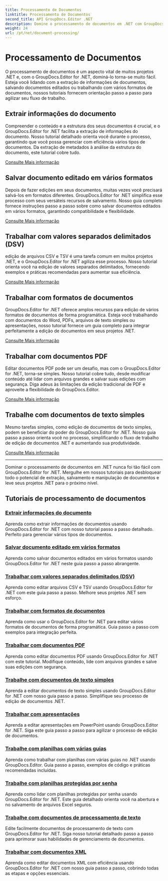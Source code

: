 ```yaml
---
title: Processamento de Documentos
linktitle: Processamento de Documentos
second_title: API GroupDocs.Editor .NET
description: Domine o processamento de documentos em .NET com GroupDocs.Editor. Aprenda a extrair informações, salvar em vários formatos e trabalhar com diferentes tipos de documentos sem esforço.
weight: 24
url: /pt/net/document-processing/
---
```


# Processamento de Documentos


O processamento de documentos é um aspecto vital de muitos projetos .NET e, com o GroupDocs.Editor for .NET, dominá-lo torna-se muito fácil. Esteja você lidando com a extração de informações de documentos, salvando documentos editados ou trabalhando com vários formatos de documentos, nossos tutoriais fornecem orientação passo a passo para agilizar seu fluxo de trabalho.

## Extrair informações do documento

Compreender o conteúdo e a estrutura dos seus documentos é crucial, e o GroupDocs.Editor for .NET facilita a extração de informações do documento. Nosso tutorial detalhado orienta você durante o processo, garantindo que você possa gerenciar com eficiência vários tipos de documentos. Da extração de metadados à análise da estrutura do documento, este tutorial cobre tudo.

[Consulte Mais informação](./extract-document-info/)

## Salvar documento editado em vários formatos

Depois de fazer edições em seus documentos, muitas vezes você precisará salvá-los em formatos diferentes. GroupDocs.Editor for .NET simplifica esse processo com seus versáteis recursos de salvamento. Nosso guia completo fornece instruções passo a passo sobre como salvar documentos editados em vários formatos, garantindo compatibilidade e flexibilidade.

[Consulte Mais informação](./save-edited-document-various-formats/)

## Trabalhar com valores separados delimitados (DSV)

edição de arquivos CSV e TSV é uma tarefa comum em muitos projetos .NET, e o GroupDocs.Editor for .NET agiliza esse processo. Nosso tutorial orienta você na edição de valores separados delimitados, fornecendo exemplos e práticas recomendadas para aumentar sua eficiência.

[Consulte Mais informação](./work-dsv/)

## Trabalhar com formatos de documentos

GroupDocs.Editor for .NET oferece amplos recursos para edição de vários formatos de documentos de forma programática. Esteja você trabalhando com documentos do Word, PDFs, arquivos de texto simples ou apresentações, nosso tutorial fornece um guia completo para integrar perfeitamente a edição de documentos em seus projetos .NET.

[Consulte Mais informação](./work-document-formats/)

## Trabalhar com documentos PDF

Editar documentos PDF pode ser um desafio, mas com o GroupDocs.Editor for .NET, torna-se simples. Nosso tutorial cobre tudo, desde modificar conteúdo até lidar com arquivos grandes e salvar suas edições com segurança. Diga adeus às limitações da edição tradicional de PDF e aproveite a flexibilidade do GroupDocs.Editor.

[Consulte Mais informação](./work-pdf-documents/)

## Trabalhe com documentos de texto simples

Mesmo tarefas simples, como edição de documentos de texto simples, podem se beneficiar do poder do GroupDocs.Editor for .NET. Nosso guia passo a passo orienta você no processo, simplificando o fluxo de trabalho de edição de documentos .NET e aumentando sua produtividade.

[Consulte Mais informação](./work-plain-text-documents/)

---

Dominar o processamento de documentos em .NET nunca foi tão fácil com GroupDocs.Editor for .NET. Mergulhe em nossos tutoriais para desbloquear todo o potencial de extração, salvamento e manipulação de documentos e leve seus projetos .NET para o próximo nível.
## Tutoriais de processamento de documentos
### [Extrair informações do documento](./extract-document-info/)
Aprenda como extrair informações de documentos usando GroupDocs.Editor for .NET com nosso tutorial passo a passo detalhado. Perfeito para gerenciar vários tipos de documentos.
### [Salvar documento editado em vários formatos](./save-edited-document-various-formats/)
Aprenda como salvar documentos editados em vários formatos usando GroupDocs.Editor for .NET neste guia passo a passo abrangente.
### [Trabalhar com valores separados delimitados (DSV)](./work-dsv/)
Aprenda como editar arquivos CSV e TSV usando GroupDocs.Editor for .NET com este guia passo a passo. Melhore seus projetos .NET sem esforço.
### [Trabalhar com formatos de documentos](./work-document-formats/)
Aprenda como usar o GroupDocs.Editor for .NET para editar vários formatos de documentos de forma programática. Guia passo a passo com exemplos para integração perfeita.
### [Trabalhar com documentos PDF](./work-pdf-documents/)
Aprenda como editar documentos PDF usando GroupDocs.Editor for .NET com este tutorial. Modifique conteúdo, lide com arquivos grandes e salve suas edições com segurança.
### [Trabalhe com documentos de texto simples](./work-plain-text-documents/)
Aprenda a editar documentos de texto simples usando GroupDocs.Editor for .NET com nosso guia passo a passo. Simplifique seu processo de edição de documentos .NET.
### [Trabalhar com apresentações](./work-presentations/)
Aprenda a editar apresentações em PowerPoint usando GroupDocs.Editor for .NET. Siga este guia passo a passo para agilizar o processo de edição de documentos.
### [Trabalhe com planilhas com várias guias](./work-multi-tab-spreadsheets/)
Aprenda como trabalhar com planilhas com várias guias no .NET usando GroupDocs.Editor. Guia passo a passo, exemplos de código e práticas recomendadas incluídas.
### [Trabalhe com planilhas protegidas por senha](./work-password-protected-spreadsheets/)
Aprenda como lidar com planilhas protegidas por senha usando GroupDocs.Editor for .NET. Este guia detalhado orienta você na abertura e no salvamento de arquivos Excel seguros.
### [Trabalhe com documentos de processamento de texto](./work-word-processing-documents/)
Edite facilmente documentos de processamento de texto com GroupDocs.Editor for .NET. Siga nosso tutorial detalhado passo a passo para aprimorar suas habilidades de gerenciamento de documentos.
### [Trabalhar com documentos XML](./work-xml-documents/)
Aprenda como editar documentos XML com eficiência usando GroupDocs.Editor for .NET com nosso guia passo a passo, cobrindo todas as etapas e opções essenciais.